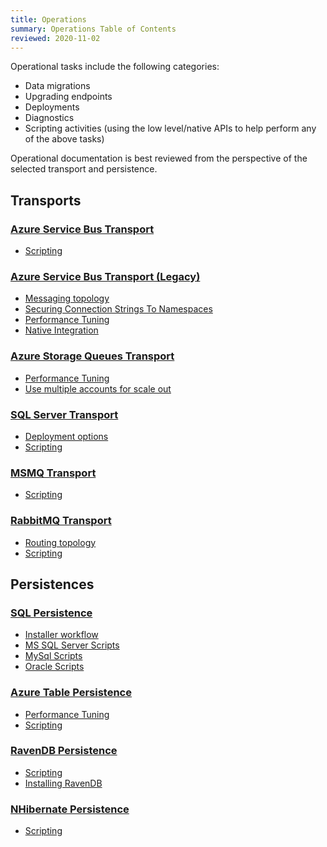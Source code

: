 ```yaml
---
title: Operations
summary: Operations Table of Contents
reviewed: 2020-11-02
---
```


Operational tasks include the following categories:

 * Data migrations
 * Upgrading endpoints
 * Deployments
 * Diagnostics
 * Scripting activities (using the low level/native APIs to help perform any of the above tasks)

Operational documentation is best reviewed from the perspective of the selected transport and persistence.


## Transports


### [Azure Service Bus Transport](/transports/azure-service-bus)

 * [Scripting](/transports/azure-service-bus/operational-scripting.md)


### [Azure Service Bus Transport (Legacy)](/transports/azure-service-bus/legacy)

 * [Messaging topology](/transports/azure-service-bus/legacy/topologies.md)
 * [Securing Connection Strings To Namespaces](/transports/azure-service-bus/legacy/securing-connection-strings.md)
 * [Performance Tuning](/transports/azure-service-bus/legacy/performance-tuning.md)
 * [Native Integration](/transports/azure-service-bus/legacy/native-integration.md)


### [Azure Storage Queues Transport](/transports/azure-storage-queues/)

 * [Performance Tuning](/transports/azure-storage-queues/performance-tuning.md)
 * [Use multiple accounts for scale out](/transports/azure-storage-queues/multi-storageaccount-support.md)


### [SQL Server Transport](/transports/sql/)

 * [Deployment options](/transports/sql/deployment-options.md)
 * [Scripting](/transports/sql/operations-scripting.md)


### [MSMQ Transport](/transports/msmq/)

 * [Scripting](/transports/msmq/operations-scripting.md)


### [RabbitMQ Transport](/transports/rabbitmq/)

 * [Routing topology](/transports/rabbitmq/routing-topology.md)
 * [Scripting](/transports/rabbitmq/operations-scripting.md)


## Persistences


### [SQL Persistence](/persistence/sql/)

 * [Installer workflow](/persistence/sql/installer-workflow.md)
 * [MS SQL Server Scripts](/persistence/sql/sqlserver-scripts.md)
 * [MySql Scripts](/persistence/sql/mysql-scripts.md)
 * [Oracle Scripts](/persistence/sql/oracle-scripts.md)


### [Azure Table Persistence](/persistence/azure-table/)

 * [Performance Tuning](/persistence/azure-table/performance-tuning.md)
 * [Scripting](/persistence/azure-table/scripting.md)


### [RavenDB Persistence](/persistence/ravendb/)

 * [Scripting](/persistence/ravendb/operations-scripting.md)
 * [Installing RavenDB](/persistence/ravendb/installation.md)


### [NHibernate Persistence](/persistence/nhibernate/)

 * [Scripting](/persistence/nhibernate/scripting.md)
